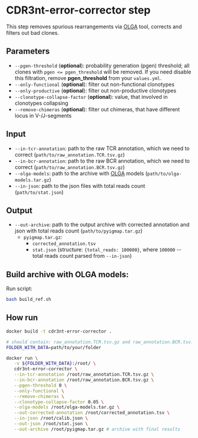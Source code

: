 # CDR3nt-error-corrector step

This step removes spurious rearrangements via [OLGA](https://github.com/statbiophys/OLGA) tool, corrects and filters out bad clones.

## Parameters
* `--pgen-threshold` (**optional**): probability generation (pgen) threshold; all clones with `pgen <= pgen_threshold` will be removed. If you need disable this filtration, remove **pgen_threshold** from your `values.yml`.
* `--only-functional` (**optional**): filter out non-functional clonotypes
* `--only-productive` (**optional**): filter out non-productive clonotypes
* `--clonotype-collapse-factor` (**optional**): value, that involved in clonotypes collapsing
* `--remove-chimeras` (**optional**): filter out chimeras, that have different locus in V-/J-segments

## Input

* `--in-tcr-annotation`: path to the raw TCR annotation, which we need to correct (`path/to/raw_annotation.TCR.tsv.gz`)
* `--in-bcr-annotation`: path to the raw BCR annotation, which we need to correct (`path/to/raw_annotation.BCR.tsv.gz`)
* `--olga-models`: path to the archive with [OLGA](https://github.com/statbiophys/OLGA/tree/master/olga/default_models) models (`path/to/olga-models.tar.gz`)
* `--in-json`: path to the json files with total reads count (`path/to/stat.json`)

## Output

* `--out-archive`: path to the output archive with corrected annotation and json with total reads count (`path/to/pyigmap.tar.gz`)
  * `pyigmap.tar.gz`:
    * `corrected_annotation.tsv`
    * `stat.json` (structure: `{total_reads: 100000}`, where `100000` -- total reads count parsed from `--in-json`)


## Build archive with OLGA models:

Run script:
```bash
bash build_ref.sh
``` 

## How run

```bash
docker build -t cdr3nt-error-corrector .

# should contain: raw_annotation.TCR.tsv.gz and raw_annotation.BCR.tsv.gz, olga-models.tar.gz and calib.json (or fastp.json)
FOLDER_WITH_DATA=path/to/your/folder

docker run \
   -v ${FOLDER_WITH_DATA}:/root/ \
   cdr3nt-error-corrector \
   --in-tcr-annotation /root/raw_annotation.TCR.tsv.gz \
   --in-bcr-annotation /root/raw_annotation.BCR.tsv.gz \
   --pgen-threshold 0 \
   --only-functional \
   --remove-chimeras \
   --clonotype-collapse-factor 0.05 \
   --olga-models /root/olga-models.tar.gz \
   --out-corrected-annotation /root/corrected_annotation.tsv \
   --in-json /root/calib.json \
   --out-json /root/stat.json \
   --out-archive /root/pyigmap.tar.gz # archive with final results
```